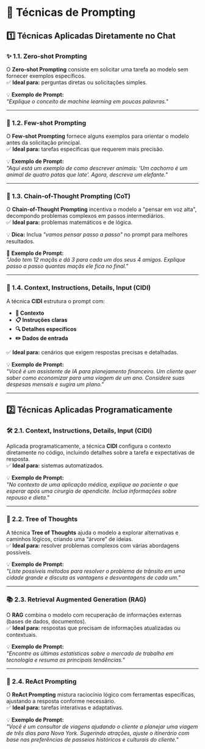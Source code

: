 # 🧠 **Técnicas de Prompting**

## 1️⃣ **Técnicas Aplicadas Diretamente no Chat**

### ✨ 1.1. Zero-shot Prompting
O **Zero-shot Prompting** consiste em solicitar uma tarefa ao modelo sem fornecer exemplos específicos.  
✅ **Ideal para:** perguntas diretas ou solicitações simples.

💡 **Exemplo de Prompt:**  
*"Explique o conceito de machine learning em poucas palavras."*

---

### 🤏 1.2. Few-shot Prompting
O **Few-shot Prompting** fornece alguns exemplos para orientar o modelo antes da solicitação principal.  
✅ **Ideal para:** tarefas específicas que requerem mais precisão.

💡 **Exemplo de Prompt:**  
*"Aqui está um exemplo de como descrever animais: 'Um cachorro é um animal de quatro patas que late'. Agora, descreva um elefante."*

---

### 🧩 1.3. Chain-of-Thought Prompting (CoT)
O **Chain-of-Thought Prompting** incentiva o modelo a "pensar em voz alta", decompondo problemas complexos em passos intermediários.  
✅ **Ideal para:** problemas matemáticos e de lógica.

💡 **Dica:** Inclua *"vamos pensar passo a passo"* no prompt para melhores resultados.

📘 **Exemplo de Prompt:**  
*"João tem 12 maçãs e dá 3 para cada um dos seus 4 amigos. Explique passo a passo quantas maçãs ele fica no final."*

---

### 🎯 1.4. Context, Instructions, Details, Input (CIDI)
A técnica **CIDI** estrutura o prompt com:  
- **📌 Contexto**
- **📋 Instruções claras**
- **🔍 Detalhes específicos**
- **✏️ Dados de entrada**  

✅ **Ideal para:** cenários que exigem respostas precisas e detalhadas.

💡 **Exemplo de Prompt:**  
*"Você é um assistente de IA para planejamento financeiro. Um cliente quer saber como economizar para uma viagem de um ano. Considere suas despesas mensais e sugira um plano."*

---

## 2️⃣ **Técnicas Aplicadas Programaticamente**

### 🛠️ 2.1. Context, Instructions, Details, Input (CIDI)
Aplicada programaticamente, a técnica **CIDI** configura o contexto diretamente no código, incluindo detalhes sobre a tarefa e expectativas de resposta.  
✅ **Ideal para:** sistemas automatizados.

💡 **Exemplo de Prompt:**  
*"No contexto de uma aplicação médica, explique ao paciente o que esperar após uma cirurgia de apendicite. Inclua informações sobre repouso e dieta."*

---

### 🌳 2.2. Tree of Thoughts
A técnica **Tree of Thoughts** ajuda o modelo a explorar alternativas e caminhos lógicos, criando uma “árvore” de ideias.  
✅ **Ideal para:** resolver problemas complexos com várias abordagens possíveis.

💡 **Exemplo de Prompt:**  
*"Liste possíveis métodos para resolver o problema de trânsito em uma cidade grande e discuta as vantagens e desvantagens de cada um."*

---

### 📚 2.3. Retrieval Augmented Generation (RAG)
O **RAG** combina o modelo com recuperação de informações externas (bases de dados, documentos).  
✅ **Ideal para:** respostas que precisam de informações atualizadas ou contextuais.

💡 **Exemplo de Prompt:**  
*"Encontre as últimas estatísticas sobre o mercado de trabalho em tecnologia e resuma as principais tendências."*

---

### 🔄 2.4. ReAct Prompting
O **ReAct Prompting** mistura raciocínio lógico com ferramentas específicas, ajustando a resposta conforme necessário.  
✅ **Ideal para:** tarefas interativas e adaptativas.

💡 **Exemplo de Prompt:**  
*"Você é um consultor de viagens ajudando o cliente a planejar uma viagem de três dias para Nova York. Sugerindo atrações, ajuste o itinerário com base nas preferências de passeios históricos e culturais do cliente."*
